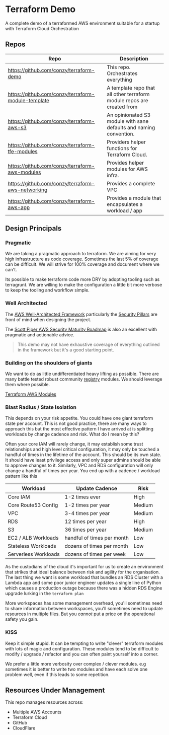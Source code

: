 # Terraform Demo

A complete demo of a terraformed AWS environment suitable for a startup with Terraform Cloud Orchestration

## Repos

| Repo                                               | Description                                                            |
|----------------------------------------------------|------------------------------------------------------------------------|
| https://github.com/conzy/terraform-demo            | This repo. Orchestrates everything                                     |
| https://github.com/conzy/terraform-module-template | A template repo that all other terraform module repos are created from |
| https://github.com/conzy/terraform-aws-s3          | An opinionated S3 module with sane defaults and naming convention.     |
| https://github.com/conzy/terraform-tfe-modules     | Providers helper functions for Terraform Cloud.                        |
| https://github.com/conzy/terraform-aws-modules     | Provides helper modules for AWS infra.                                 |
| https://github.com/conzy/terraform-aws-networking  | Provides a complete VPC                                                |
| https://github.com/conzy/terraform-aws-app         | Provides a module that encapsulates a workload / app                   |
## Design Principals

### Pragmatic

We are taking a pragmatic approach to terraform. We are aiming for very high infrastructure as code coverage.
Sometimes the last 5% of coverage can be difficult. We will strive for 100% coverage and document where we can't.

Its possible to make terraform code more DRY by adopting tooling such as terragrunt. We are willing to make the
configuration a little bit more verbose to keep the tooling and workflow simple.

### Well Architected

The [AWS Well-Architected Framework](https://aws.amazon.com/architecture/well-architected) particularly the 
[Security Pillars](https://docs.aws.amazon.com/wellarchitected/latest/security-pillar/welcome.html) are front of mind when
designing the project. 

The [Scott Piper AWS Security Maturity Roadmap](https://summitroute.com/downloads/aws_security_maturity_roadmap-Summit_Route.pdf) is
also an excellent with pragmatic and actionable advice.

> This demo may not have exhaustive coverage of everything outlined in the framework but it's a good starting point.


### Building on the shoulders of giants

We want to do as little undifferentiated heavy lifting as possible. There are many battle tested robust community
[registry](https://registry.terraform.io/) modules. We should leverage them where possible.

[Terraform AWS Modules](https://github.com/terraform-aws-modules)

### Blast Radius / State Isolation

This depends on your risk appetite. You could have one giant terraform state per account. This is not good practice,
there are many ways to approach this but the most effective pattern I have arrived at is splitting workloads by change
cadence and risk. What do I mean by this?

Often your core IAM will rarely change, it may establish some trust relationships and high level critical configuration,
it may only be touched a handful of times in the lifetime of the account. This should be its own state. It should have
least privilege access and only super admins should be able to approve changes to it. Similarly, VPC and RDS configuration
will only change a handful of times per year. You end up with a cadence / workload pattern like this

| Workload             | Update Cadence             | Risk   |
|----------------------|----------------------------|--------|
| Core IAM             | 1-2 times ever             | High   |
| Core Route53 Config  | 1-2 times per year         | Medium |
| VPC                  | 3-4 times per year         | Medium |
| RDS                  | 12 times per year          | High   |
| S3                   | 36 times per year          | Medium |
| EC2 / ALB Workloads  | handful of times per month | Low    |
| Stateless Workloads  | dozens of times per month  | Low    |
| Serverless Workloads | dozens of times per week   | Low    |

As the custodians of the cloud it's important for us to create an environment that strikes that ideal balance between risk
and agility for the organisation. The last thing we want is some workload that bundles an RDS Cluster with a Lambda app
and some poor junior engineer updates a single line of Python which causes a production outage because there
was a hidden RDS Engine upgrade lurking in the `terraform plan`

More workspaces has some management overhead, you'll sometimes need to share information between workspaces, you'll sometimes
need to update resources in multiple files. But you _cannot_ put a price on the operational safety you gain.

### KISS

Keep it simple stupid. It can be tempting to write "clever" terraform modules with lots of magic and configuration. These
modules tend to be difficult to modify / upgrade / refactor and you can often paint yourself into a corner.

We prefer a little more verbosity over complex / clever modules. e.g sometimes it is better to write two modules and have
each solve one problem well, even if this leads to some repetition.

## Resources Under Management

This repo manages resources across:

- Multiple AWS Accounts
- Terraform Cloud
- GitHub
- CloudFlare